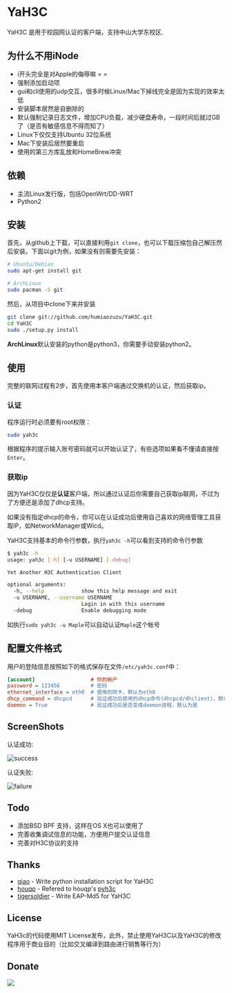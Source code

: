 YaH3C
=====

YaH3C 是用于校园网认证的客户端，支持中山大学东校区.

为什么不用iNode
---------------

* i开头完全是对Apple的侮辱嘛 = =
* 强制添加启动项
* gui和cli使用的udp交互，很多时候Linux/Mac下掉线完全是因为实现的效率太低
* 安装脚本居然是自删除的
* 默认强制记录日志文件，增加CPU负载，减少硬盘寿命，一段时间后就过GB了（是否有敏感信息不得而知了）
* Linux下仅仅支持Ubuntu 32位系统
* Mac下安装后居然要重启
* 使用的第三方库乱放和HomeBrew冲突

依赖
------------

* 主流Linux发行版，包括OpenWrt/DD-WRT
* Python2

安装
------------

首先，从github上下载，可以直接利用`git clone`，也可以下载压缩包自己解压然后安装。下面以git为例，如果没有则需要先安装：

```bash
# Ubuntu/Debian
sudo apt-get install git

# ArchLinux
sudo pacman -S git
```
然后，从项目中clone下来并安装

```bash
git clone git://github.com/humiaozuzu/YaH3C.git
cd YaH3C
sudo ./setup.py install
```

**ArchLinux**默认安装的python是python3，你需要手动安装python2。

使用
----

完整的联网过程有2步，首先使用本客户端通过交换机的认证，然后获取ip。

### 认证

程序运行时必须要有root权限：

```bash
sudo yah3c
```

根据程序的提示输入账号密码就可以开始认证了，有些选项如果看不懂请直接按`Enter`。

### 获取ip

因为YaH3C仅仅是**认证**客户端，所以通过认证后你需要自己获取ip联网，不过为了方便还是添加了dhcp支持。

如果没有指定dhcp的命令，你可以在认证成功后使用自己喜欢的网络管理工具获取IP，如NetworkManager或Wicd。

YaH3C支持基本的命令行参数，执行`yah3c -h`可以看到支持的命令行参数

``` bash
$ yah3c -h
usage: yah3c [-h] [-u USERNAME] [-debug]

Yet Another H3C Authentication Client

optional arguments:
  -h, --help            show this help message and exit
  -u USERNAME, --username USERNAME
                        Login in with this username
  -debug                Enable debugging mode
```

如执行`sudo yah3c -u Maple`可以自动认证`Maple`这个帐号

配置文件格式
---------
用户的登陆信息按照如下的格式保存在文件`/etc/yah3c.conf`中：

``` ini
[account]                  # 你的帐户
password = 123456          # 密码
ethernet_interface = eth0  # 使用的网卡，默认为eth0
dhcp_command = dhcpcd      # 验证成功后使用的dhcp命令(dhcpcd/dhclient)，默认为空
daemon = True              # 验证成功后是否变成daemon进程，默认为是
```

ScreenShots
-----------

认证成功:

![success](https://raw.github.com/humiaozuzu/YaH3C/master/screenshots/success.png)

认证失败:

![failure](https://raw.github.com/humiaozuzu/YaH3C/master/screenshots/failure.png)


Todo
----
* 添加BSD BPF 支持，这样在OS X也可以使用了
* 完善收集调试信息的功能，方便用户提交认证信息
* 完善对H3C协议的支持

Thanks
------
* [qiao](https://github.com/qiao) - Write python installation script for YaH3C
* [houqp](https://github.com/houqp) - Refered to houqp's [pyh3c](https://github.com/houqp/pyh3c)
* [tigersoldier](https://github.com/tigersoldier) - Write EAP-Md5 for YaH3C

License
-------
YaH3c的代码使用MIT License发布，此外，禁止使用YaH3C以及YaH3C的修改程序用于商业目的（比如交叉编译到路由进行销售等行为）

Donate
------

 <a href='http://me.alipay.com/humiaozuzu'> <img src='https://img.alipay.com/sys/personalprod/style/mc/btn-index.png' /> </a>
